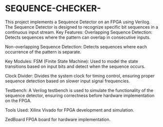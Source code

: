 # SEQUENCE-CHECKER-
This project implements a Sequence Detector on an FPGA using Verilog. The Sequence Detector is designed to recognize specific bit sequences in a continuous input stream.
Key Features:
Overlapping Sequence Detection: Detects sequences where the pattern can overlap in consecutive inputs.

Non-overlapping Sequence Detection: Detects sequences where each occurrence of the pattern is separate.

Key Modules:
FSM (Finite State Machine): Used to model the state transitions based on input bits and detect when the sequence occurs.

Clock Divider: Divides the system clock for timing control, ensuring proper sequence detection based on slower input signal frequencies.

Testbench: A Verilog testbench is used to simulate the functionality of the sequence detector, ensuring correctness before hardware implementation on the FPGA.

Tools Used:
Xilinx Vivado for FPGA development and simulation.

ZedBoard FPGA board for hardware implementation.
